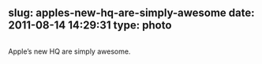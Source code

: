 slug: apples-new-hq-are-simply-awesome
date: 2011-08-14 14:29:31
type: photo
---

<a href="http://tctechcrunch2011.files.wordpress.com/2011/08/screen-shot-2011-08-13-at-12-10-47-pm.png"><img src="{{@asset.url swerner/tumblr/2011-08-14-apples-new-hq-are-simply-awesome-589a53d3f0.png}}" alt=""/></a>

Apple’s new HQ are simply awesome.
